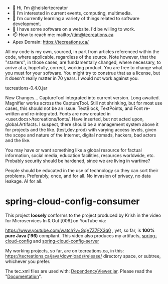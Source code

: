 - 👋 Hi, I’m @heislertecreator
- 👀 I’m interested in current events, computing, multimedia.
- 🌱 I’m currently learning a variety of things related to software development.
- 💞️ I have some software on a website. I'd be willing to work.
- 📫 How to reach me: mailto://tim@tecreations.ca
- Apex Domain: <a href="tecreations.ca">https://tecreations.ca/</a>

<!---
heislertecreator/heislertecreator is a ✨ special ✨ repository because its `README.md` (this file) appears on your GitHub profile.
You can click the Preview link to take a look at your changes.
--->
All my code is my own, sourced, in part from articles referenced within the code, where applicable, regardless of the source. Note however, that the "starters", in those cases, are fundamentally changed, where necessary, to arrive at a, hopefully, correct, working product. You are free to change what you must for your software. You might try to construe that as a license, but it doesn't really matter in 70 years. I would not work against you.

tecreations-0.4.0.jar

New Changes...
CaptureTool integrated into current version. Long awaited.
Magnifier works across the CaptureTool. Still not shrinking, but for most use cases, this should not be an issue.
TextBlock, TextPoints, and Font re-written and re-integrated. Fonts are now created in <user.docs>/tecreations/fonts/.
Have inserted, but not acted upon, global.Artifacts. I suspect, there should be a management system above it for projects and the like. (test,dev,prod) with varying access levels, given the scope and nature of the Internet, digital nomads, hackers, bad actors and the like. 

You may have or want something like a global resource for factual information, social media, education facilities, resources worldwide, etc.
Probably security should be hardened, since we are living in wartime?

People should be educated in the use of technology so they can sort their problems. Preferably, once, and for all. No invasion of privacy, no data leakage. AI for all.


# spring-cloud-config-consumer
This project <b>loosely</b> conforms to the project produced by Krish in the video for Microservices In & Out [006] on YouTube via:

<a href="https://www.youtube.com/watch?v=GqV7Z7FX3q0">https://www.youtube.com/watch?v=GqV7Z7FX3q0</a>
, yet, so far, is <b>100% pure Java ('96)</b> compliant.
This video also produces my artifacts, <a href="https://github.com/heislertecreator/spring-cloud-config">spring-cloud-config</a> and <a href="https://github.com/heislertecreator/spring-cloud-config-server">spring-cloud-config-server</a>

My working projects, so far, are on tecreations.ca, in this: <a href="https://tecreations.ca/java/downloads/release/">https://tecreations.ca/java/downloads/release/<a> directory space, or subtree, whichever you prefer.

  The tec.xml files are used with: <a href="https://tecreations.ca/java/downloads/release/DependencyViewer.jar">DependencyViewer.jar</a>. Please read the "<a href='https://tecreations.ca/ca/tecreations/documentation/java/tecreationsPKG.php'>Documentation</a>".
  
